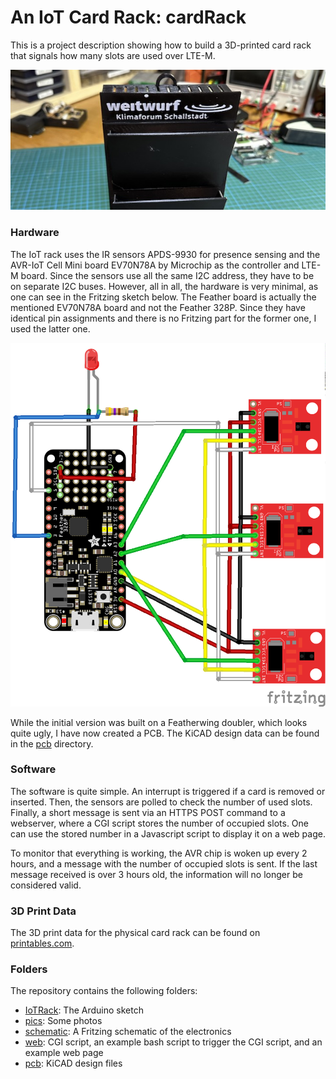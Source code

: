 # An IoT Card Rack: cardRack

This is a project description showing how to build a 3D-printed card rack that signals how many slots are used over LTE-M. 

![Box](pics/box.jpeg)

### Hardware

The IoT rack uses the IR sensors APDS-9930 for presence sensing and the AVR-IoT Cell Mini board EV70N78A by Microchip as the controller and LTE-M board. Since the sensors use all the same I2C address, they have to be on separate I2C buses. However, all in all, the hardware is very minimal, as one can see in the Fritzing sketch below. The Feather board is actually the mentioned EV70N78A board and not the Feather 328P. Since they have identical pin assignments and there is no Fritzing part for the former one,  I used the latter one.

![Fritzing sketch](schematic/IoTRack.png)



While the initial version was built on a Featherwing doubler, which looks quite ugly, I have now created a PCB. The KiCAD design data can be found in the [pcb](pcb) directory. 

### Software

The software is quite simple. An interrupt is triggered if a card is removed or inserted. Then, the sensors are polled to check the number of used slots. Finally, a short message is sent via an HTTPS POST command to a webserver, where a CGI script stores the number of occupied slots. One can use the stored number in a Javascript script to display it on a web page. 

To monitor that everything is working, the AVR chip is woken up every 2 hours, and a message with the number of occupied slots is sent. If the last message received is over 3 hours old, the information will no longer be considered valid.

### 3D Print Data

The 3D print data for the physical card rack can be found on [printables.com](https://www.printables.com/model/1051824-iot-card-rack-badge-holder).

### Folders

The repository contains the following folders:
* [IoTRack](IoTRack): The Arduino sketch
* [pics](pics): Some photos
* [schematic](schematic): A Fritzing schematic of the electronics
* [web](web): CGI script, an example bash script to trigger the CGI script, and an example web page 
* [pcb](pcb): KiCAD design files 
